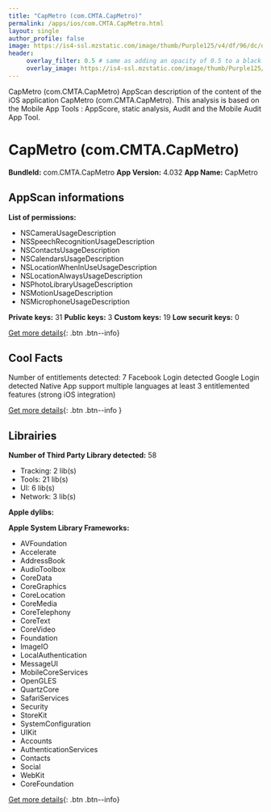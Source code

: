 ```yaml
---
title: "CapMetro (com.CMTA.CapMetro)"
permalink: /apps/ios/com.CMTA.CapMetro.html
layout: single
author_profile: false
image: https://is4-ssl.mzstatic.com/image/thumb/Purple125/v4/df/96/dc/df96dc11-bed0-6017-43df-6af06c73fabf/AppIcon-0-0-1x_U007emarketing-0-0-0-6-0-0-sRGB-0-0-0-GLES2_U002c0-512MB-85-220-0-0.png/512x512bb.jpg
header: 
     overlay_filter: 0.5 # same as adding an opacity of 0.5 to a black background
     overlay_image: https://is4-ssl.mzstatic.com/image/thumb/Purple125/v4/df/96/dc/df96dc11-bed0-6017-43df-6af06c73fabf/AppIcon-0-0-1x_U007emarketing-0-0-0-6-0-0-sRGB-0-0-0-GLES2_U002c0-512MB-85-220-0-0.png/512x512bb.jpg
---
```

CapMetro (com.CMTA.CapMetro) AppScan description of the content of the iOS application CapMetro (com.CMTA.CapMetro). This analysis is based on the Mobile App Tools : AppScore, static analysis, Audit and the Mobile Audit App Tool.

# CapMetro (com.CMTA.CapMetro)

**BundleId:** com.CMTA.CapMetro
**App Version:** 4.032
**App Name:** CapMetro


## AppScan informations 

**List of permissions:** 
- NSCameraUsageDescription
- NSSpeechRecognitionUsageDescription
- NSContactsUsageDescription
- NSCalendarsUsageDescription
- NSLocationWhenInUseUsageDescription
- NSLocationAlwaysUsageDescription
- NSPhotoLibraryUsageDescription
- NSMotionUsageDescription
- NSMicrophoneUsageDescription
  
  
**Private keys:** 31
**Public keys:** 3
**Custom keys:** 19
**Low securit keys:** 0
  
[Get more details](/pricing.html){: .btn .btn--info}

## Cool Facts

Number of entitlements detected: 7
Facebook Login detected
Google Login detected
Native App
support multiple languages
at least 3 entitlemented features (strong iOS integration)
  
[Get more details](/pricing.html){: .btn .btn--info }

## Librairies 
**Number of Third Party Library detected:** 58
- Tracking: 2 lib(s)
- Tools: 21 lib(s)
- UI: 6 lib(s)
- Network: 3 lib(s)


**Apple dylibs:**


**Apple System Library Frameworks:**
- AVFoundation
- Accelerate
- AddressBook
- AudioToolbox
- CoreData
- CoreGraphics
- CoreLocation
- CoreMedia
- CoreTelephony
- CoreText
- CoreVideo
- Foundation
- ImageIO
- LocalAuthentication
- MessageUI
- MobileCoreServices
- OpenGLES
- QuartzCore
- SafariServices
- Security
- StoreKit
- SystemConfiguration
- UIKit
- Accounts
- AuthenticationServices
- Contacts
- Social
- WebKit
- CoreFoundation


  
[Get more details](/pricing.html){: .btn .btn--info}

